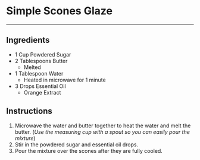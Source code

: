 # Simple Scones Glaze
---
## Ingredients
- 1 Cup Powdered Sugar
- 2 Tablespoons Butter
  - Melted
- 1 Tablespoon Water
  - Heated in microwave for 1 minute
- 3 Drops Essential Oil
  - Orange Extract

## Instructions
1. Microwave the water and butter together to heat the water and melt the butter. (_Use the measuring cup with a spout so you can easily pour the mixture_)
2. Stir in the powdered sugar and essential oil drops.
3. Pour the mixture over the scones after they are fully cooled.
